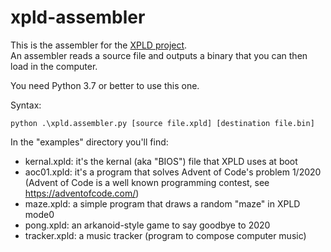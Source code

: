 # xpld-assembler

This is the assembler for the [XPLD project](https://github.com/friol/xpld-runtime).<br/>
An assembler reads a source file and outputs a binary that you can then load in the computer.<br/>

You need Python 3.7 or better to use this one.

Syntax:

```
python .\xpld.assembler.py [source file.xpld] [destination file.bin]
```

In the "examples" directory you'll find:

- kernal.xpld: it's the kernal (aka "BIOS") file that XPLD uses at boot
- aoc01.xpld: it's a program that solves Advent of Code's problem 1/2020 (Advent of Code is a well known programming contest, see https://adventofcode.com/)
- maze.xpld: a simple program that draws a random "maze" in XPLD mode0
- pong.xpld: an arkanoid-style game to say goodbye to 2020
- tracker.xpld: a music tracker (program to compose computer music)
